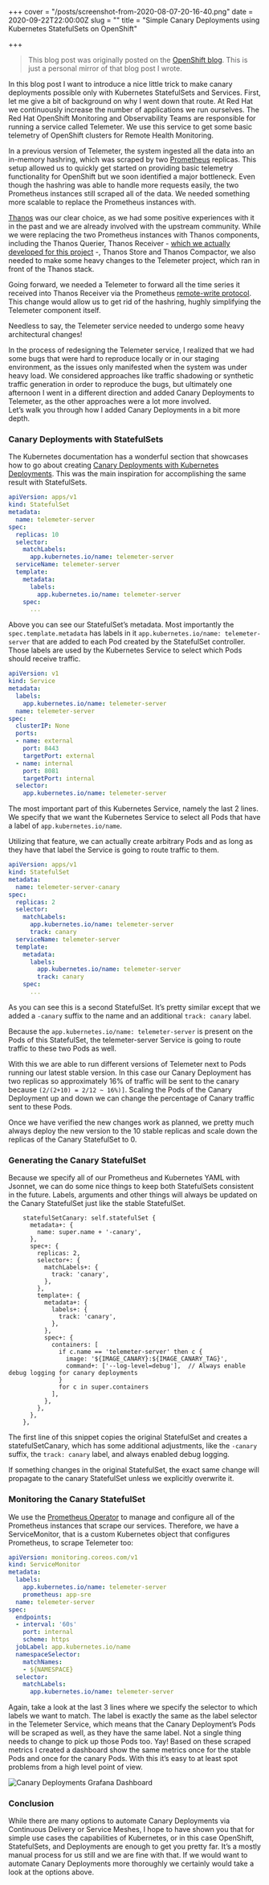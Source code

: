 +++
cover = "/posts/screenshot-from-2020-08-07-20-16-40.png"
date = 2020-09-22T22:00:00Z
slug = ""
title = "Simple Canary Deployments using Kubernetes StatefulSets on OpenShift"

+++
> This blog post was originally posted on the [OpenShift blog](https://www.openshift.com/blog/simple-canary-deployments-using-kubernetes-statefulsets-on-openshift). This is just a personal mirror of that blog post I wrote.

In this blog post I want to introduce a nice little trick to make canary deployments possible only with Kubernetes StatefulSets and Services. First, let me give a bit of background on why I went down that route. At Red Hat we continuously increase the number of applications we run ourselves. The Red Hat OpenShift Monitoring and Observability Teams are responsible for running a service called Telemeter. We use this service to get some basic telemetry of OpenShift clusters for Remote Health Monitoring.

In a previous version of Telemeter, the system ingested all the data into an in-memory hashring, which was scraped by two [Prometheus](https://prometheus.io/) replicas. This setup allowed us to quickly get started on providing basic telemetry functionality for OpenShift but we soon identified a major bottleneck. Even though the hashring was able to handle more requests easily, the two Prometheus instances still scraped all of the data. We needed something more scalable to replace the Prometheus instances with.

[Thanos](https://thanos.io/) was our clear choice, as we had some positive experiences with it in the past and we are already involved with the upstream community. While we were replacing the two Prometheus instances with Thanos components, including the Thanos Querier, Thanos Receiver - [which we actually developed for this project](https://thanos.io/tip/proposals/201812_thanos-remote-receive.md/) -, Thanos Store and Thanos Compactor, we also needed to make some heavy changes to the Telemeter project, which ran in front of the Thanos stack.

Going forward, we needed a Telemeter to forward all the time series it received into Thanos Receiver via the Prometheus [remote-write protocol](https://prometheus.io/docs/prometheus/latest/storage/#remote-storage-integrations). This change would allow us to get rid of the hashring, hughly simplifying the Telemeter component itself.

Needless to say, the Telemeter service needed to undergo some heavy architectural changes!

In the process of redesigning the Telemeter service, I realized that we had some bugs that were hard to reproduce locally or in our staging environment, as the issues only manifested when the system was under heavy load. We considered approaches like traffic shadowing or synthetic traffic generation in order to reproduce the bugs, but ultimately one afternoon I went in a different direction and added Canary Deployments to Telemeter, as the other approaches were a lot more involved.  
Let’s walk you through how I added Canary Deployments in a bit more depth.

### Canary Deployments with StatefulSets

The Kubernetes documentation has a wonderful section that showcases how to go about creating [Canary Deployments with Kubernetes Deployments](https://kubernetes.io/docs/concepts/cluster-administration/manage-deployment/#canary-deployments). This was the main inspiration for accomplishing the same result with StatefulSets.

```yaml
apiVersion: apps/v1
kind: StatefulSet
metadata:
  name: telemeter-server
spec:
  replicas: 10
  selector:
    matchLabels:
      app.kubernetes.io/name: telemeter-server
  serviceName: telemeter-server
  template:
    metadata:
      labels:
        app.kubernetes.io/name: telemeter-server
    spec:
      ...
```

Above you can see our StatefulSet’s metadata. Most importantly the `spec.template.metadata` has labels in it `app.kubernetes.io/name: telemeter-server` that are added to each Pod created by the StatefulSet controller. Those labels are used by the Kubernetes Service to select which Pods should receive traffic.

```yaml
apiVersion: v1
kind: Service
metadata:
  labels:
    app.kubernetes.io/name: telemeter-server
  name: telemeter-server
spec:
  clusterIP: None
  ports:
  - name: external
    port: 8443
    targetPort: external
  - name: internal
    port: 8081
    targetPort: internal
  selector:
    app.kubernetes.io/name: telemeter-server
```

The most important part of this Kubernetes Service, namely the last 2 lines. We specify that we want the Kubernetes Service to select all Pods that have a label of `app.kubernetes.io/name`.

Utilizing that feature, we can actually create arbitrary Pods and as long as they have that label the Service is going to route traffic to them.

```yaml
apiVersion: apps/v1
kind: StatefulSet
metadata:
  name: telemeter-server-canary
spec:
  replicas: 2
  selector:
    matchLabels:
      app.kubernetes.io/name: telemeter-server
      track: canary
  serviceName: telemeter-server
  template:
    metadata:
      labels:
        app.kubernetes.io/name: telemeter-server
        track: canary
    spec:
      ...
```

As you can see this is a second StatefulSet. It’s pretty similar except that we added a `-canary` suffix to the name and an additional `track: canary` label.

Because the `app.kubernetes.io/name: telemeter-server` is present on the Pods of this StatefulSet, the telemeter-server Service is going to route traffic to these two Pods as well.

With this we are able to run different versions of Telemeter next to Pods running our latest stable version. In this case our Canary Deployment has two replicas so approximately 16% of traffic will be sent to the canary because `(2/(2+10) = 2/12 ~ 16%)]`. Scaling the Pods of the Canary Deployment up and down we can change the percentage of Canary traffic sent to these Pods.

Once we have verified the new changes work as planned, we pretty much always deploy the new version to the 10 stable replicas and scale down the replicas of the Canary StatefulSet to 0.

### Generating the Canary StatefulSet

Because we specify all of our Prometheus and Kubernetes YAML with Jsonnet, we can do some nice things to keep both StatefulSets consistent in the future. Labels, arguments and other things will always be updated on the Canary StatefulSet just like the stable StatefulSet.

```jsonnet
    statefulSetCanary: self.statefulSet {
      metadata+: {
        name: super.name + '-canary',
      },
      spec+: {
        replicas: 2,
        selector+: {
          matchLabels+: {
            track: 'canary',
          },
        },
        template+: {
          metadata+: {
            labels+: {
              track: 'canary',
            },
          },
          spec+: {
            containers: [
              if c.name == 'telemeter-server' then c {
                image: '${IMAGE_CANARY}:${IMAGE_CANARY_TAG}',
                command+: ['--log-level=debug'],  // Always enable debug logging for canary deployments
              }
              for c in super.containers
            ],
          },
        },
      },
    },
```

The first line of this snippet copies the original StatefulSet and creates a statefulSetCanary, which has some additional adjustments, like the `-canary` suffix, the `track: canary` label, and always enabled debug logging.

If something changes in the original StatefulSet, the exact same change will propagate to the canary StatefulSet unless we explicitly overwrite it.

### Monitoring the Canary StatefulSet

We use the [Prometheus Operator](https://github.com/prometheus-operator/prometheus-operator) to manage and configure all of the Prometheus instances that scrape our services. Therefore, we have a ServiceMonitor, that is a custom Kubernetes object that configures Prometheus, to scrape Telemeter too:

```yaml
apiVersion: monitoring.coreos.com/v1
kind: ServiceMonitor
metadata:
  labels:
    app.kubernetes.io/name: telemeter-server
    prometheus: app-sre
  name: telemeter-server
spec:
  endpoints:
  - interval: '60s'
    port: internal
    scheme: https
  jobLabel: app.kubernetes.io/name
  namespaceSelector:
    matchNames:
    - ${NAMESPACE}
  selector:
    matchLabels:
      app.kubernetes.io/name: telemeter-server
```

Again, take a look at the last 3 lines where we specify the selector to which labels we want to match. The label is exactly the same as the label selector in the Telemeter Service, which means that the Canary Deployment’s Pods will be scraped as well, as they have the same label. Not a single thing needs to change to pick up those Pods too. Yay!
Based on these scraped metrics I created a dashboard show the same metrics once for the stable Pods and once for the canary Pods. With this it’s easy to at least spot problems from a high level point of view.

![Canary Deployments Grafana Dashboard](/posts/screenshot-from-2020-08-07-20-16-40.png)

### Conclusion

While there are many options to automate Canary Deployments via Continuous Delivery or Service Meshes, I hope to have shown you that for simple use cases the capabilities of Kubernetes, or in this case OpenShift, StatefulSets, and Deployments are enough to get you pretty far. It’s a mostly manual process for us still and we are fine with that. If we would want to automate Canary Deployments more thoroughly we certainly would take a look at the options above.